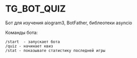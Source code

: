 # TG_BOT_QUIZ

Бот для изучения aiogram3, BotFather, библеотеки asyncio

Команды бота:
```
/start  - запускает бота
/quiz - начинает квиз
/stat - показывате статистику последней игры
```